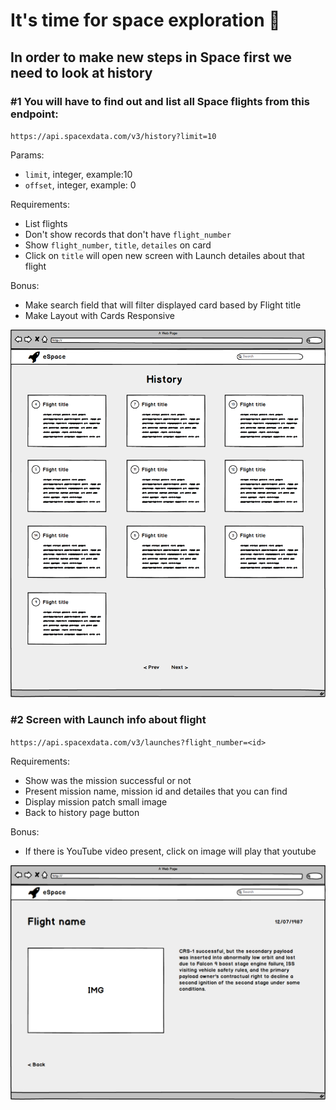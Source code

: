 # It's time for space exploration :rocket:

## In order to make new steps in Space first we need to look at history

### #1 You will have to find out and list all Space flights from this endpoint:

`https://api.spacexdata.com/v3/history?limit=10`

Params: 
 - `limit`, integer, example:10
 - `offset`, integer, example: 0

Requirements:
 - List flights
 - Don't show records that don't have `flight_number`
 - Show `flight_number`, `title`, `detailes` on card
 - Click on `title` will open new screen with Launch detailes about that flight

Bonus:
 - Make search field that will filter displayed card based by Flight title
 - Make Layout with Cards Responsive

![](eSpace.png)


### #2 Screen with Launch info about flight

`https://api.spacexdata.com/v3/launches?flight_number=<id>`

Requirements:
 - Show was the mission successful or not
 - Present mission name, mission id and detailes that you can find 
 - Display mission patch small image
 - Back to history page button

Bonus:
 - If there is YouTube video present, click on image will play that youtube

![](eSpace-single.png)